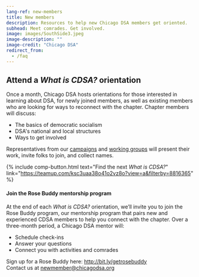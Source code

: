 ```yaml
---
lang-ref: new-members
title: New members
description: Resources to help new Chicago DSA members get oriented.
subhead: Meet comrades. Get involved.
image: images/SouthSide3.jpeg
image-description: ""
image-credit: "Chicago DSA"
redirect_from:
  - /faq
---
```


## Attend a _What is CDSA?_ orientation

Once a month, Chicago DSA hosts orientations for those interested in learning about DSA, for newly joined members, as well as existing members who are looking for ways to reconnect with the chapter. Chapter members will discuss:

- The basics of democratic socialism
- DSA's national and local structures
- Ways to get involved

Representatives from our [campaigns](campaigns) and [working groups](working-groups) will present their work, invite folks to join, and collect names.

{% include comp-button.html text="Find the next *What is CDSA?*" link="https://teamup.com/ksc3uaa38o41o2vz8o?view=a&filterby=8816365" %}

#### Join the Rose Buddy mentorship program

At the end of each _What is CDSA?_ orientation, we’ll invite you to join the Rose Buddy program, our mentorship program that pairs new and experienced CDSA members to help you connect with the chapter. Over a three-month period, a Chicago DSA mentor will:

- Schedule check-ins
- Answer your questions
- Connect you with activities and comrades

Sign up for a Rose Buddy here: <http://bit.ly/getrosebuddy>  
Contact us at <newmember@chicagodsa.org>
